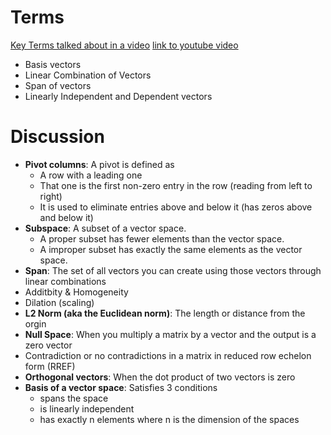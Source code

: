 # Terms
<ins>Key Terms talked about in a video</ins> [link to youtube video](https://www.youtube.com/watch?v=k7RM-ot2NWY)
* Basis vectors
* Linear Combination of Vectors
* Span of vectors
* Linearly Independent and Dependent vectors

# Discussion
* **Pivot columns**: A pivot is defined as
    * A row with a leading one
    * That one is the first non-zero entry in the row (reading from left to right)
    * It is used to eliminate entries above and below it (has zeros above and below it)
* **Subspace**: A subset of a vector space.
     * A proper subset has fewer elements than the vector space.
     * A improper subset has exactly the same elements as the vector space.
* **Span**: The set of all vectors you can create using those vectors through linear combinations
* Additbity & Homogeneity
* Dilation (scaling)
* **L2 Norm (aka the Euclidean norm)**: The length or distance from the orgin
* **Null Space**: When you multiply a matrix by a vector and the output is a zero vector
* Contradiction or no contradictions in a matrix in reduced row echelon form (RREF)
* **Orthogonal vectors**: When the dot product of two vectors is zero
* **Basis of a vector space**: Satisfies 3 conditions
    * spans the space
    * is linearly independent
    * has exactly n elements where n is the dimension of the spaces
 
